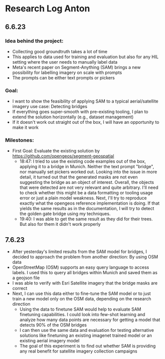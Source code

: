 # Research Log Anton

## 6.6.23
### Idea behind the project:
 - Collecting good groundtruth takes a lot of time
 - This applies to data used for training and evaluation but also for any HIL setting where the user needs to manually label data
 - Meta's recent paper on Segment-Anything (SAM) brings a new possibility for labelling imagery on scale with prompts
 - The prompts can be either text prompts or pickers

### Goal:
 - I want to show the feasibility of applying SAM to a typical aerial/satellite imagery use case: Detecting bridges
 - If everything goes super-smooth with pre-existing tooling, I plan to extend the solution horizontally (e.g., dataset management)
 - If it doesn't work out straight out of the box, I will have an opportunity to make it work

### Milestones:
 - First Goal: Evaluate the existing solution by https://github.com/opengeos/segment-geospatial
   - 18:47: I tried to use the existing code examples out of the box, applying it to a bridge in Munich. Neither the text prompt "bridge", nor manually set pickers worked out. Looking into the issue in more detail, it turned out that the generated masks are not even suggesting the bridge as an object of interest. Overall, the objects that were detected are not very relevant and quite arbitrary. I'll need to check whether this might be a data formatting or tooling usage error or just a plain model weakness. Next, I'll try to reproduce exactly what the opengeos reference implementation is doing. If that yields the same results as in the documentation, I will try to detect the golden gate bridge using my techniques.
   - 19:40: I was able to get the same result as they did for their trees. But also for them it didn't work properly


## 7.6.23
- After yesterday's limited results from the SAM model for bridges, I decided to approach the problem from another direction: By using OSM data
- OpenStreetMap (OSM) supports an easy query language to access labels. I used this to query all bridges within Munich and saved them as a geojson file
- I was able to verify with Esri Satellite imagery that the bridge masks are correct
- Next, I can use this data either to fine-tune the SAM model or to just train a new model only on the OSM data, depending on the research direction
  - Using the data to finetune SAM would help to evaluate SAM finetuning capabilities. I could look into few-shot learning and analyze how many data points are necessary for getting a model that detects 90% of the OSM bridges
  - I can then use the same data and evaluation for testing alternative solutions like finetuning an existing imagenet trained model or an existing aerial imagery model
  - The goal of this experiment is to find out whether SAM is providing any real benefit for satellite imagery collection campaigns
